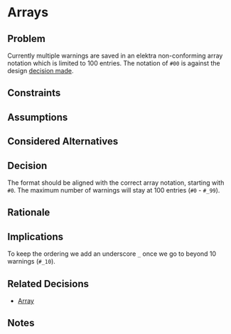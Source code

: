 # Arrays

## Problem

Currently multiple warnings are saved in an elektra non-conforming array
notation which is limited to 100 entries. The notation of `#00` is against
the design [decision made](array.md).

## Constraints

## Assumptions

## Considered Alternatives

## Decision

The format should be aligned with the correct array notation,
starting with `#0`. The maximum number of warnings will stay at
100 entries (`#0` - `#_99`).

## Rationale

## Implications

To keep the ordering we add an underscore `_` once we go to
beyond 10 warnings (`#_10`).

## Related Decisions

- [Array](array.md)

## Notes
